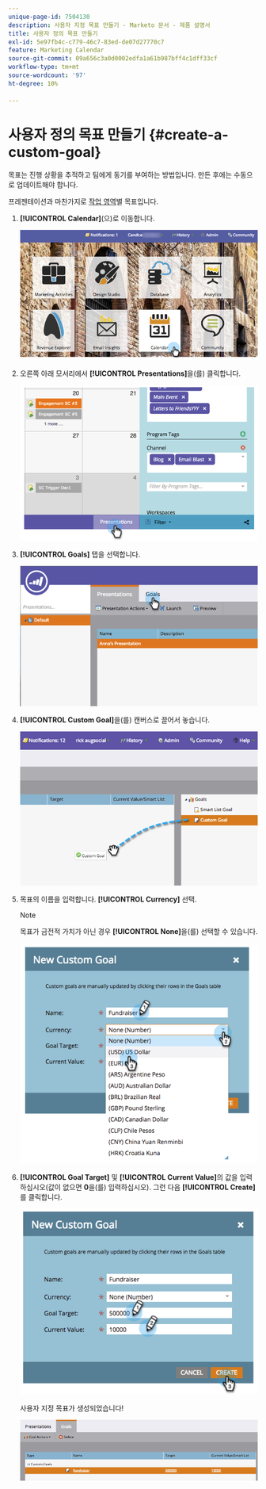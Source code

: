 ```yaml
---
unique-page-id: 7504130
description: 사용자 지정 목표 만들기 - Marketo 문서 - 제품 설명서
title: 사용자 정의 목표 만들기
exl-id: 5e97fb4c-c779-46c7-83ed-de07d27770c7
feature: Marketing Calendar
source-git-commit: 09a656c3a0d0002edfa1a61b987bff4c1dff33cf
workflow-type: tm+mt
source-wordcount: '97'
ht-degree: 10%

---
```


# 사용자 정의 목표 만들기 {#create-a-custom-goal}

목표는 진행 상황을 추적하고 팀에게 동기를 부여하는 방법입니다. 만든 후에는 수동으로 업데이트해야 합니다.

프레젠테이션과 마찬가지로 [작업 영역](/help/marketo/product-docs/administration/workspaces-and-person-partitions/understanding-workspaces-and-person-partitions.md)별 목표입니다.

1. **[!UICONTROL Calendar]**(으)로 이동합니다.

   ![](assets/2017-05-10-15-30-47-2.png)

1. 오른쪽 아래 모서리에서 **[!UICONTROL Presentations]**&#x200B;을(를) 클릭합니다.

   ![](assets/image2015-3-24-12-3a2-3a55.png)

1. **[!UICONTROL Goals]** 탭을 선택합니다.

   ![](assets/image2015-3-26-12-3a24-3a49.png)

1. **[!UICONTROL Custom Goal]**&#x200B;을(를) 캔버스로 끌어서 놓습니다.

   ![](assets/image2015-3-24-12-3a32-3a45.png)

1. 목표의 이름을 입력합니다. **[!UICONTROL Currency]** 선택.

   >[!NOTE]
   >
   >목표가 금전적 가치가 아닌 경우 **[!UICONTROL None]**&#x200B;을(를) 선택할 수 있습니다.

   ![](assets/image2015-3-24-12-3a36-3a0.png)

1. **[!UICONTROL Goal Target]** 및 **[!UICONTROL Current Value]**&#x200B;의 값을 입력하십시오(값이 없으면 **0**&#x200B;을(를) 입력하십시오). 그런 다음 **[!UICONTROL Create]**&#x200B;를 클릭합니다.

   ![](assets/image2015-3-24-12-3a39-3a28.png)

   사용자 지정 목표가 생성되었습니다!

   ![](assets/image2015-3-24-12-3a41-3a43.png)
